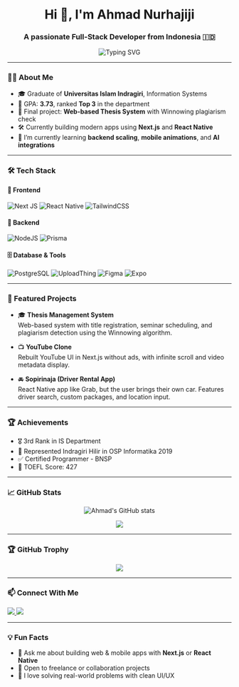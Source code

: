 <h1 align="center">Hi 👋, I'm Ahmad Nurhajiji</h1>
<h3 align="center">A passionate Full-Stack Developer from Indonesia 🇮🇩</h3>

<p align="center">
  <img src="https://readme-typing-svg.herokuapp.com?font=Fira+Code&duration=3000&pause=1000&color=3B82F6&center=true&vCenter=true&width=435&lines=Hello;React+Native+%7C+Next.js+Developer;Open+to+Collaboration+%F0%9F%9A%80" alt="Typing SVG" />
</p>

---

### 🧑‍💻 About Me

- 🎓 Graduate of **Universitas Islam Indragiri**, Information Systems  
- 🥉 GPA: **3.73**, ranked **Top 3** in the department  
- 📄 Final project: **Web-based Thesis System** with Winnowing plagiarism check  
- 🛠️ Currently building modern apps using **Next.js** and **React Native**  
- 🌱 I’m currently learning **backend scaling**, **mobile animations**, and **AI integrations**

---

### 🛠️ Tech Stack

#### 🚀 Frontend
![Next JS](https://img.shields.io/badge/Next-black?style=for-the-badge&logo=next.js&logoColor=white)
![React Native](https://img.shields.io/badge/React_Native-20232A?style=for-the-badge&logo=react&logoColor=61DAFB)
![TailwindCSS](https://img.shields.io/badge/TailwindCSS-0EA5E9?style=for-the-badge&logo=tailwindcss&logoColor=white)

#### 🧠 Backend
![NodeJS](https://img.shields.io/badge/Node.js-339933?style=for-the-badge&logo=nodedotjs&logoColor=white)
![Prisma](https://img.shields.io/badge/Prisma-2D3748?style=for-the-badge&logo=prisma&logoColor=white)

#### 🗄️ Database & Tools
![PostgreSQL](https://img.shields.io/badge/PostgreSQL-4169E1?style=for-the-badge&logo=postgresql&logoColor=white)
![UploadThing](https://img.shields.io/badge/UploadThing-FF9900?style=for-the-badge)
![Figma](https://img.shields.io/badge/Figma-F24E1E?style=for-the-badge&logo=figma&logoColor=white)
![Expo](https://img.shields.io/badge/Expo-000020?style=for-the-badge&logo=expo&logoColor=white)

---

### 📌 Featured Projects

- 🎓 **Thesis Management System**  
  Web-based system with title registration, seminar scheduling, and plagiarism detection using the Winnowing algorithm.

- 📺 **YouTube Clone**  
  Rebuilt YouTube UI in Next.js without ads, with infinite scroll and video metadata display.

- 🚘 **Sopirinaja (Driver Rental App)**  
  React Native app like Grab, but the user brings their own car. Features driver search, custom packages, and location input.

---

### 🏆 Achievements

- 🎖️ 3rd Rank in IS Department  
- 🧠 Represented Indragiri Hilir in OSP Informatika 2019  
- ✅ Certified Programmer - BNSP  
- 📜 TOEFL Score: 427

---

### 📈 GitHub Stats

<p align="center">
  <img src="https://github-readme-stats.vercel.app/api?username=yourusername&show_icons=true&theme=tokyonight&hide_border=true" alt="Ahmad's GitHub stats" />
</p>

<p align="center">
  <img src="https://github-readme-stats.vercel.app/api/top-langs/?username=yourusername&layout=compact&theme=tokyonight&hide_border=true" />
</p>

---

### 🏆 GitHub Trophy

<p align="center">
  <img src="https://github-profile-trophy.vercel.app/?username=yourusername&theme=gruvbox&no-frame=true&row=1&column=6" />
</p>

---

### 📫 Connect With Me

<p>
  <a href="mailto:ahmadnurhajiji0@gmail.com">
    <img src="https://img.shields.io/badge/Email-D14836?style=for-the-badge&logo=gmail&logoColor=white" />
  </a>
  <a href="https://linkedin.com/in/ahmadnurhajiji">
    <img src="https://img.shields.io/badge/LinkedIn-blue?style=for-the-badge&logo=linkedin&logoColor=white" />
  </a>
</p>

---

### 💡 Fun Facts

- 💬 Ask me about building web & mobile apps with **Next.js** or **React Native**
- 🤝 Open to freelance or collaboration projects
- 🧩 I love solving real-world problems with clean UI/UX
